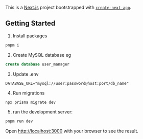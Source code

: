 This is a [Next.js](https://nextjs.org) project bootstrapped with [`create-next-app`](https://nextjs.org/docs/app/api-reference/cli/create-next-app).

## Getting Started
1. Install packages
```bash
pnpm i
```

2. Create MySQL database eg
```sql
create database user_manager
```

3. Update .env
```
DATABASE_URL="mysql://user:password@host:port/db_name"
```

4. Run migrations
```bash
npx prisma migrate dev
```

5. run the development server:

```bash
pnpm run dev
```

Open [http://localhost:3000](http://localhost:3000) with your browser to see the result.